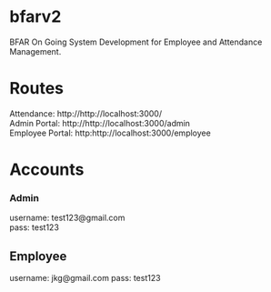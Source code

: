 # bfarv2
BFAR On Going System Development for Employee and Attendance Management.

# Routes
Attendance: http://http://localhost:3000/ <br>
Admin Portal: http://http://localhost:3000/admin <br>
Employee Portal: http:http://localhost:3000/employee 
# Accounts
<h3> Admin </h3>
  username: test123@gmail.com <br>
  pass: test123
<h2> Employee </h2>
  username: jkg@gmail.com
  pass: test123
